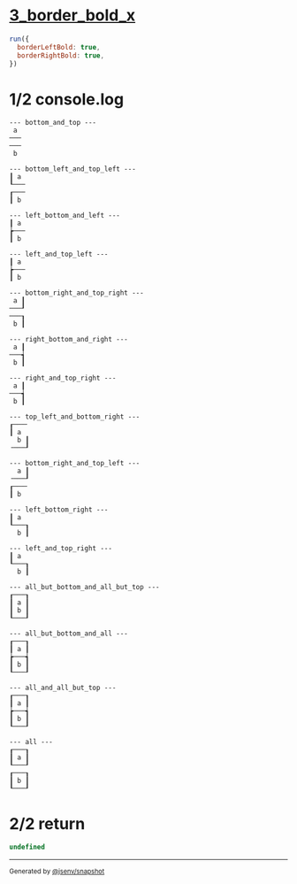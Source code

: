 # [3_border_bold_x](../../table_2_cells_same_column.test.mjs#L126)

```js
run({
  borderLeftBold: true,
  borderRightBold: true,
})
```

# 1/2 console.log

```console
--- bottom_and_top ---
 a 
───
───
 b 

--- bottom_left_and_top_left ---
┃ a 
┖───
┎───
┃ b 

--- left_bottom_and_left ---
┃ a 
┢───
┃ b 

--- left_and_top_left ---
┃ a 
┢───
┃ b 

--- bottom_right_and_top_right ---
 a ┃
───┚
───┒
 b ┃

--- right_bottom_and_right ---
 a ┃
───┪
 b ┃

--- right_and_top_right ---
 a ┃
───┪
 b ┃

--- top_left_and_bottom_right ---
┎───╴
┃ a  
  b ┃
╶───┚

--- bottom_right_and_top_left ---
  a ┃
╶───┚
┎───╴
┃ b  

--- left_bottom_right ---
┃ a  
┖───┒
  b ┃

--- left_and_top_right ---
┃ a  
┖───┒
  b ┃

--- all_but_bottom_and_all_but_top ---
┎───┒
┃ a ┃
┃ b ┃
┖───┚

--- all_but_bottom_and_all ---
┎───┒
┃ a ┃
┢───┪
┃ b ┃
┖───┚

--- all_and_all_but_top ---
┎───┒
┃ a ┃
┢───┪
┃ b ┃
┖───┚

--- all ---
┎───┒
┃ a ┃
┖───┚
┎───┒
┃ b ┃
┖───┚

```

# 2/2 return

```js
undefined
```

---

<sub>
  Generated by <a href="https://github.com/jsenv/core/tree/main/packages/independent/snapshot">@jsenv/snapshot</a>
</sub>
